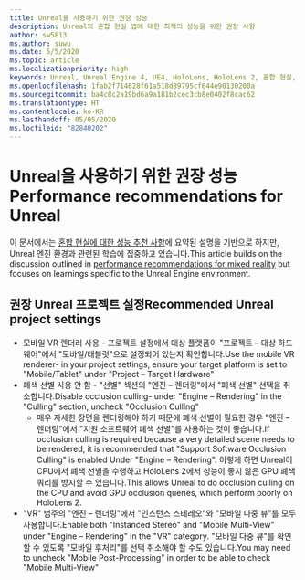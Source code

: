 ```yaml
---
title: Unreal을 사용하기 위한 권장 성능
description: Unreal의 혼합 현실 앱에 대한 최적의 성능을 위한 권장 사항
author: sw5813
ms.author: suwu
ms.date: 5/5/2020
ms.topic: article
ms.localizationpriority: high
keywords: Unreal, Unreal Engine 4, UE4, HoloLens, HoloLens 2, 혼합 현실, 성능, 최적화, 설정, 설명서
ms.openlocfilehash: 1fab2f714628f61a518d89795cf644e90130200a
ms.sourcegitcommit: ba4c8c2a19bd6a9a181b2cec3cb8e0402f8cac62
ms.translationtype: HT
ms.contentlocale: ko-KR
ms.lasthandoff: 05/05/2020
ms.locfileid: "82840202"
---
```

# <a name="performance-recommendations-for-unreal"></a><span data-ttu-id="17218-104">Unreal을 사용하기 위한 권장 성능</span><span class="sxs-lookup"><span data-stu-id="17218-104">Performance recommendations for Unreal</span></span>

<span data-ttu-id="17218-105">이 문서에서는 [혼합 현실에 대한 성능 추천 사항](understanding-performance-for-mixed-reality.md)에 요약된 설명을 기반으로 하지만, Unreal 엔진 환경과 관련된 학습에 집중하고 있습니다.</span><span class="sxs-lookup"><span data-stu-id="17218-105">This article builds on the discussion outlined in [performance recommendations for mixed reality](understanding-performance-for-mixed-reality.md) but focuses on learnings specific to the Unreal Engine environment.</span></span>

## <a name="recommended-unreal-project-settings"></a><span data-ttu-id="17218-106">권장 Unreal 프로젝트 설정</span><span class="sxs-lookup"><span data-stu-id="17218-106">Recommended Unreal project settings</span></span>

- <span data-ttu-id="17218-107">모바일 VR 렌더러 사용 - 프로젝트 설정에서 대상 플랫폼이 "프로젝트 – 대상 하드웨어"에서 "모바일/태블릿"으로 설정되어 있는지 확인합니다.</span><span class="sxs-lookup"><span data-stu-id="17218-107">Use the mobile VR renderer- in your project settings, ensure your target platform is set to "Mobile/Tablet" under "Project – Target Hardware"</span></span>
- <span data-ttu-id="17218-108">폐색 선별 사용 안 함 - "선별" 섹션의 "엔진 – 렌더링"에서 "폐색 선별" 선택을 취소합니다.</span><span class="sxs-lookup"><span data-stu-id="17218-108">Disable occlusion culling- under "Engine – Rendering" in the "Culling" section, uncheck "Occlusion Culling"</span></span>
    + <span data-ttu-id="17218-109">매우 자세한 장면을 렌더링해야 하기 때문에 폐색 선별이 필요한 경우 "엔진 – 렌더링"에서 "지원 소프트웨어 폐색 선별"를 사용하는 것이 좋습니다.</span><span class="sxs-lookup"><span data-stu-id="17218-109">If occlusion culling is required because a very detailed scene needs to be rendered, it is recommended that "Support Software Occlusion Culling" is enabled Under "Engine – Rendering".</span></span> <span data-ttu-id="17218-110">이렇게 하면 Unreal이 CPU에서 폐색 선별을 수행하고 HoloLens 2에서 성능이 좋지 않은 GPU 폐색 쿼리를 방지할 수 있습니다.</span><span class="sxs-lookup"><span data-stu-id="17218-110">This allows Unreal to do occlusion culling on the CPU and avoid GPU occlusion queries, which perform poorly on HoloLens 2.</span></span>
- <span data-ttu-id="17218-111">"VR" 범주의 "엔진 – 렌더링"에서 "인스턴스 스테레오"와 "모바일 다중 뷰"를 모두 사용합니다.</span><span class="sxs-lookup"><span data-stu-id="17218-111">Enable both "Instanced Stereo" and "Mobile Multi-View" under "Engine – Rendering" in the "VR" category.</span></span> <span data-ttu-id="17218-112">"모바일 다중 뷰"를 확인할 수 있도록 "모바일 후처리"를 선택 취소해야 할 수도 있습니다.</span><span class="sxs-lookup"><span data-stu-id="17218-112">You may need to uncheck "Mobile Post-Processing" in order to be able to check "Mobile Multi-View"</span></span>
